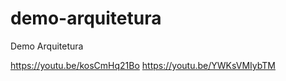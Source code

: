 demo-arquitetura
================

Demo Arquitetura

https://youtu.be/kosCmHq21Bo
https://youtu.be/YWKsVMIybTM
